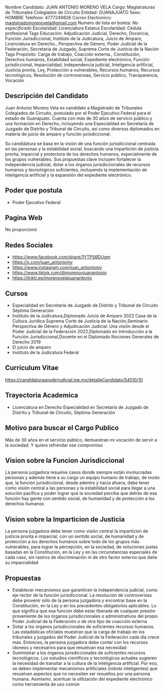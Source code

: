 Nombre Candidato: JUAN ANTONIO MORENO VELA
Cargo: Magistraturas de Tribunales Colegiados de Circuito
Entidad: GUANAJUATO
Sexo: HOMBRE
Telefono: 4777249826
Correo Electronico: magistradomorenovela@gmail.com
Numero de lista en boleta: *No especificado*
Escolaridad: Licenciatura
Estatus Escolaridad: Cédula profesional
Tags Educación: Adjudicación Judicial, Derecho, Docencia, Función Jurisdiccional, Instituto de la Judicatura, Juicio de Amparo, Licenciatura en Derecho., Perspectiva de Género, Poder Judicial de la Federación, Secretaría de Juzgado, Suprema Corte de Justicia de la Nación
Tags Propósito: Carga de trabajo, Coacción externa., Constitución, Derechos humanos, Estabilidad social, Expediente electrónico, Función jurisdiccional, Imparcialidad, Independencia judicial, Inteligencia artificial, Justicia pronta, Ley, Protección a vulnerables, Recursos humanos, Recursos tecnológicos, Resolución de controversias, Servicio público, Transparencia, Vocación


## Descripción del Candidato 

Juan Antonio Moreno Vela es candidato a Magistrado de Tribunales Colegiados de Circuito, postulado por el Poder Ejecutivo Federal para el estado de Guanajuato. Cuenta con más de 30 años de servicio público y una formación en Derecho, incluyendo una Especialidad en Secretaría de Juzgado de Distrito y Tribunal de Circuito, así como diversos diplomados en materia de juicio de amparo y función jurisdiccional. 

Su candidatura se basa en la visión de una función jurisdiccional centrada en las personas y la estabilidad social, buscando una impartición de justicia pronta, imparcial y protectora de los derechos humanos, especialmente de los grupos vulnerables. Sus propuestas clave incluyen fortalecer la independencia judicial, dotar a los órganos jurisdiccionales de recursos humanos y tecnológicos suficientes, incluyendo la implementación de inteligencia artificial y la expansión del expediente electrónico.


## Poder que postula

- Poder Ejecutivo Federal


## Pagina Web

No proporcionó


## Redes Sociales

- https://www.facebook.com/share/1YTPS6DUgm
- https://x.com/juan_antoniomv
- https://www.instagram.com/juan_antoniomv
- https://www.tiktok.com/@morenovjuanantonio
- https://linktr.ee/morenovelajuanantonio


## Cursos

- Especialidad en Secretaría de Juzgado de Distrito y Tribunal de Circuito Séptima Generación
- Instituto de la Judicatura,Diplomado Juicio de Amparo 2022 Casa de la Cultura Jurídica Suprema Corte de Justicia de la Nación,Seminario Perspectiva de Género y Adjudicación Judicial: Una visión desde el Poder Judicial de la Federación 2022,Diplomado en Introducción a la Función Jurisdiccional,Docente en el Diplomado Nociones Generales de Derecho 2019
- El juicio de amparo
- Instituto de la Judicatura Federal


## Curriculum Vitae

https://candidaturaspoderjudicial.ine.mx/detalleCandidato/54510/10


## Trayectoria Academica

- Licenciatura en Derecho Especialidad en Secretaría de Juzgado de Distrito y Tribunal de Circuito, Séptima Generación


## Motivo para buscar el Cargo Publico

Más de 30 años en el servicio público, demuestran mi vocación de servir a la sociedad. Y quiero refrendar ese compromiso


## Vision sobre la Funcion Jurisdiccional

La persona juzgadora resuelve casos donde siempre están involucradas personas y además tiene a su cargo un equipo humano de trabajo, de modo que, la función jurisdiccional, desde adentro y hacia afuera, debe tener como visión central a las personas y la estabilidad social para llegar a una solución pacífica y poder lograr que la sociedad perciba que detrás de esa función hay gente con sentido social, de humanidad y de protección a los derechos humanos


## Vision sobre la Imparticion de Justicia

La persona juzgadora debe tener como visión central la impartición de justicia pronta e imparcial, con un sentido social, de humanidad y de protección a los derechos humanos sobre todo de los grupos más vulnerables, para lograr la percepción, en la sociedad, de soluciones justas basadas en la Constitución, en la Ley y en las circunstancias especiales de cada caso, sin rastros de discriminación ni de otro factor externo que dañe su imparcialidad


## Propuestas

- Establecer mecanismos que garanticen la independencia judicial, como eje rector de la función jurisdiccional. La resolución de controversias debe provenir sólo de la persona juzgadora y encontrar base en la Constitución, en la Ley y en los precedentes obligatorios aplicables. Lo que significa que esa función debe estar liberada de cualquier presión proveniente de los órganos jurisdiccionales o administrativos del propio Poder Judicial de la Federación o de otra tipo de coacción externa
- Dotar a los órganos jurisdiccionales de suficientes recursos humanos. Las estadísticas oficiales muestran que la carga de trabajo en los tribunales y juzgados del Poder Judicial de la Federación cada día crece más. Entonces, la persona juzgadora debe contar con los recursos idoneos y necesarios para que resuelvan esa necesidad
- Suministrar a los órganos jurisdiccionales de suficientes recursos tecnológicos. Los estudios científicos y tecnológicos actuales sugieren la necesidad de transitar a la cultura de la inteligencia artificial. Por eso, se deben implementar mecanismos artificiales (robots inteligentes) que resuelvan aspectos que no necesiten ser resueltos por una persona humana. Asimismo, acentuar la utilización del expediente electrónico como herramienta de uso común

